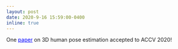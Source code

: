 ```yaml
---
layout: post
date: 2020-9-16 15:59:00-0400
inline: true
---
```


One <a href="https://arxiv.org/abs/2008.03789" style="color: blue">paper</a> on 3D human pose estimation accepted to ACCV 2020!
